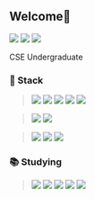 ## Welcome👋

<a href="https://bit.ly/3MoWPzR"><img src="https://img.shields.io/badge/Notion-000000?style=flat-square&logo=notion&logoColor=white"/></a> <img src="https://img.shields.io/badge/lsmsk014@gmail.com-EA4335?style=flat-square&logo=gmail&logoColor=white"/> <img src="https://img.shields.io/badge/Instagram-E4405F?style=flat-square&logo=instagram&logoColor=white"/> 

CSE Undergraduate

### 🎅 Stack
> <img src="https://img.shields.io/badge/CSS3-1572B6?style=flat-square&logo=CSS3&logoColor=white"/>
> <img src="https://img.shields.io/badge/HTML5-E34F26?style=flat-square&logo=html5&logoColor=white"/>
> <img src="https://img.shields.io/badge/JavaScript-F7DF1E?style=flat-square&logo=javascript&logoColor=white"/>
> <img src="https://img.shields.io/badge/React-61DAFB?style=flat-square&logo=react&logoColor=white"/>
> <img src="https://img.shields.io/badge/PHP-777BB4?style=flat-square&logo=php&logoColor=white"/>

> <img src="https://img.shields.io/badge/Python-3776AB?style=flat-square&logo=python&logoColor=white"/>
> <img src="https://img.shields.io/badge/Django-092E20?style=flat-square&logo=django&logoColor=white"/>

> <img src="https://img.shields.io/badge/Spring-6DB33F?style=flat-square&logo=spring&logoColor=white"/>
> <img src="https://img.shields.io/badge/SpringBoot-6DB33F?style=flat-square&logo=springboot&logoColor=white"/>
> <img src="https://img.shields.io/badge/Thymeleaf-005F0F?style=flat-square&logo=thymeleaf&logoColor=white"/>

### :books: Studying
> <img src="https://img.shields.io/badge/Android-3DDC84?style=flat-square&logo=android&logoColor=white"/>
> <img src="https://img.shields.io/badge/Docker-2496ED?style=flat-square&logo=docker&logoColor=white"/>
> <img src="https://img.shields.io/badge/Kubernetes-326CE5?style=flat-square&logo=kubernetes&logoColor=white"/>
> <img src="https://img.shields.io/badge/MySQL-4479A1?style=flat-square&logo=mysql&logoColor=white"/>
> <img src="https://img.shields.io/badge/PostgreSQL-4169E1?style=flat-square&logo=postgresql&logoColor=white"/>

<!--![Anurag's GitHub stats](https://github-readme-stats.vercel.app/api?username=tkdalsss&show_icons=true&theme=radical)-->

<!--
**tkdalsss/tkdalsss** is a ✨ _special_ ✨ repository because its `README.md` (this file) appears on your GitHub profile.

Here are some ideas to get you started:

- 🔭 I’m currently working on ...
- 🌱 I’m currently learning ...
- 👯 I’m looking to collaborate on ...
- 🤔 I’m looking for help with ...
- 💬 Ask me about ...
- 📫 How to reach me: ...
- 😄 Pronouns: ...
- ⚡ Fun fact: ...
-->
